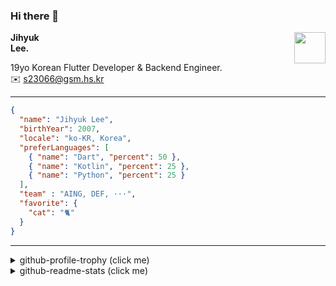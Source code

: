 ### Hi there 👋
<img src="https://github.githubassets.com/images/mona-loading-default.gif" width="50px" align="right">
</a>

**Jihyuk\
Lee.**

19yo Korean Flutter Developer & Backend Engineer.\
✉️ <s23066@gsm.hs.kr>

---

```json
{
  "name": "Jihyuk Lee",
  "birthYear": 2007,
  "locale": "ko-KR, Korea",
  "preferLanguages": [
    { "name": "Dart", "percent": 50 },
    { "name": "Kotlin", "percent": 25 },
    { "name": "Python", "percent": 25 }
  ],
  "team" : "AING, DEF, ···",
  "favorite": {
    "cat": "🐈"
  }
}
```
---
<details>
  <summary>github-profile-trophy (click me)</summary>
  
![](https://github-profile-trophy.vercel.app/?username=withJihyuk&row=1&column=8&theme=nord)
  
</details>
<details>
  <summary>github-readme-stats (click me)</summary>
  
<!--START_SECTION:waka-->
![Code Time](http://img.shields.io/badge/Code%20Time-918%20hrs%2012%20mins-blue)

![Lines of code](https://img.shields.io/badge/%EC%A0%80%EB%8A%94%20%EC%97%AC%ED%83%9C%EA%B9%8C%EC%A7%80%20-713.6%20thousand%20%EC%A4%84%EC%9D%98%20%EC%BD%94%EB%93%9C%EB%A5%BC%20%EC%9E%91%EC%84%B1%ED%96%88%EC%96%B4%EC%9A%94.-blue)

**저는 아침형 인간이에요. 🐤** 

```text
🌞 아침                     843 commits         █████░░░░░░░░░░░░░░░░░░░░   21.06 % 
🌆 낮　                     1382 commits        █████████░░░░░░░░░░░░░░░░   34.52 % 
🌃 저녁                     1419 commits        █████████░░░░░░░░░░░░░░░░   35.45 % 
🌙 밤　                     359 commits         ██░░░░░░░░░░░░░░░░░░░░░░░   08.97 % 
```


📊 **저는 이번주를 이렇게 시간을 보냈어요.** 

```text
🕑︎ Timezone: Asia/Seoul

💬 프로그래밍 언어들: 
Kotlin                   2 hrs 39 mins       ██████████░░░░░░░░░░░░░░░   41.46 % 
YAML                     1 hr 57 mins        ████████░░░░░░░░░░░░░░░░░   30.56 % 
Markdown                 49 mins             ███░░░░░░░░░░░░░░░░░░░░░░   12.83 % 
Dart                     36 mins             ██░░░░░░░░░░░░░░░░░░░░░░░   09.59 % 
Python                   20 mins             █░░░░░░░░░░░░░░░░░░░░░░░░   05.40 % 

🔥 에디터들: 
IntelliJ IDEA            3 hrs 27 mins       █████████████░░░░░░░░░░░░   53.99 % 
VS Code                  2 hrs 42 mins       ███████████░░░░░░░░░░░░░░   42.18 % 
Android Studio           14 mins             █░░░░░░░░░░░░░░░░░░░░░░░░   03.84 % 

💻 운영 체제들: 
Mac                      6 hrs 24 mins       █████████████████████████   100.00 % 
```


 Last Updated on 03/07/2025 18:53:33 UTC
<!--END_SECTION:waka-->

</details>

</div>

